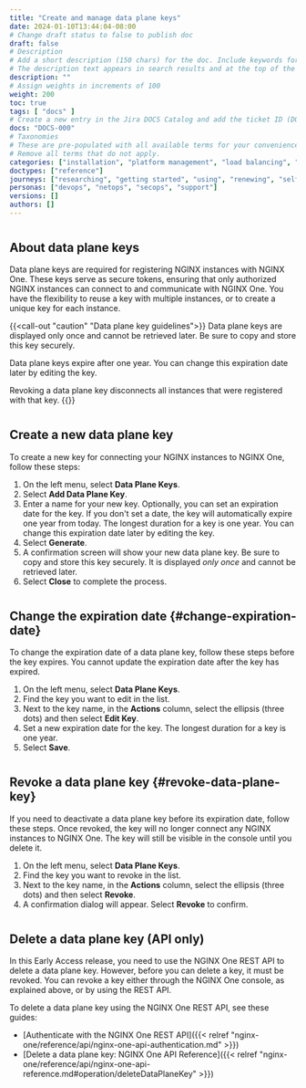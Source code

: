 ```yaml
---
title: "Create and manage data plane keys"
date: 2024-01-10T13:44:04-08:00
# Change draft status to false to publish doc
draft: false
# Description
# Add a short description (150 chars) for the doc. Include keywords for SEO. 
# The description text appears in search results and at the top of the doc.
description: ""
# Assign weights in increments of 100
weight: 200
toc: true
tags: [ "docs" ]
# Create a new entry in the Jira DOCS Catalog and add the ticket ID (DOCS-<number>) below
docs: "DOCS-000"
# Taxonomies
# These are pre-populated with all available terms for your convenience.
# Remove all terms that do not apply.
categories: ["installation", "platform management", "load balancing", "api management", "service mesh", "security", "analytics"]
doctypes: ["reference"]
journeys: ["researching", "getting started", "using", "renewing", "self service"]
personas: ["devops", "netops", "secops", "support"]
versions: []
authors: []
---
```


<style>
h2 {
  margin-top: 20px;
  padding-top: 20px;
}
</style>

## About data plane keys

Data plane keys are required for registering NGINX instances with NGINX One. These keys serve as secure tokens, ensuring that only authorized NGINX instances can connect to and communicate with  NGINX One. You have the flexibility to reuse a key with multiple instances, or to create a unique key for each instance.

{{<call-out "caution" "Data plane key guidelines">}}
Data plane keys are displayed only once and cannot be retrieved later. Be sure to copy and store this key securely.

Data plane keys expire after one year. You can change this expiration date later by editing the key.

Revoking a data plane key disconnects all instances that were registered with that key.
{{</call-out>}}

## Create a new data plane key

To create a new key for connecting your NGINX instances to NGINX One, follow these steps:

1. On the left menu, select **Data Plane Keys**.
2. Select **Add Data Plane Key**.
3. Enter a name for your new key. Optionally, you can set an expiration date for the key. If you don't set a date, the key will automatically expire one year from today. The longest duration for a key is one year. You can change this expiration date later by editing the key.
4. Select **Generate**.
5. A confirmation screen will show your new data plane key. Be sure to copy and store this key securely. It is displayed *only once* and cannot be retrieved later.
6. Select **Close** to complete the process.

## Change the expiration date {#change-expiration-date}

To change the expiration date of a data plane key, follow these steps before the key expires. You cannot update the expiration date after the key has expired.

1. On the left menu, select **Data Plane Keys**.
2. Find the key you want to edit in the list.
3. Next to the key name, in the **Actions** column, select the ellipsis (three dots) and then select **Edit Key**.
4. Set a new expiration date for the key. The longest duration for a key is one year.
5. Select **Save**.

## Revoke a data plane key {#revoke-data-plane-key}

If you need to deactivate a data plane key before its expiration date, follow these steps. Once revoked, the key will no longer connect any NGINX instances to NGINX One. The key will still be visible in the console until you delete it.

1. On the left menu, select **Data Plane Keys**.
2. Find the key you want to revoke in the list.
3. Next to the key name, in the **Actions** column, select the ellipsis (three dots) and then select **Revoke**.
4. A confirmation dialog will appear. Select **Revoke** to confirm.


## Delete a data plane key (API only)

In this Early Access release, you need to use the NGINX One REST API to delete a data plane key. However, before you can delete a key, it must be revoked. You can revoke a key either through the NGINX One console, as explained above, or by using the REST API.

To delete a data plane key using the NGINX One REST API, see these guides:

- [Authenticate with the NGINX One REST API]({{< relref "nginx-one/reference/api/nginx-one-api-authentication.md" >}})
- [Delete a data plane key: NGINX One API Reference]({{< relref "nginx-one/reference/api/nginx-one-api-reference.md#operation/deleteDataPlaneKey" >}})



